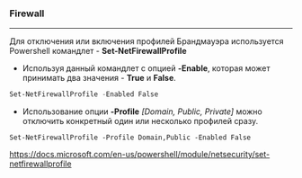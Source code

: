 ### Firewall

---

Для отключения или включения профилей Брандмауэра используется Powershell командлет - **Set-NetFirewallProfile**

* Используя данный командлет с опцией **-Enable**, которая может принимать два значения - **True** и **False**.

```powershell
Set-NetFirewallProfile -Enabled False
```

* Использование опции **-Profile** *[Domain, Public, Private]* можно отключить конкретный один или несколько профилей сразу.

```
Set-NetFirewallProfile -Profile Domain,Public -Enabled False
```



https://docs.microsoft.com/en-us/powershell/module/netsecurity/set-netfirewallprofile